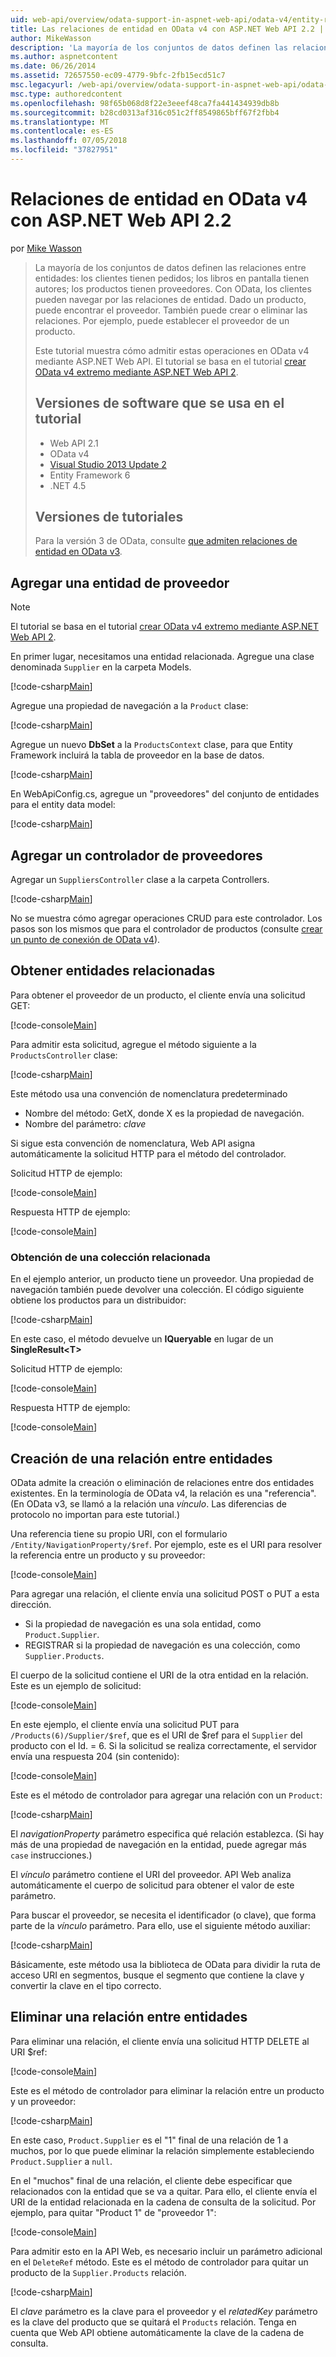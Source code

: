 ```yaml
---
uid: web-api/overview/odata-support-in-aspnet-web-api/odata-v4/entity-relations-in-odata-v4
title: Las relaciones de entidad en OData v4 con ASP.NET Web API 2.2 | Microsoft Docs
author: MikeWasson
description: 'La mayoría de los conjuntos de datos definen las relaciones entre entidades: los clientes tienen pedidos; los libros en pantalla tienen autores; los productos tienen proveedores. Uso de OData, los clientes pueden navegar a través de...'
ms.author: aspnetcontent
ms.date: 06/26/2014
ms.assetid: 72657550-ec09-4779-9bfc-2fb15ecd51c7
msc.legacyurl: /web-api/overview/odata-support-in-aspnet-web-api/odata-v4/entity-relations-in-odata-v4
msc.type: authoredcontent
ms.openlocfilehash: 98f65b068d8f22e3eeef48ca7fa441434939db8b
ms.sourcegitcommit: b28cd0313af316c051c2ff8549865bff67f2fbb4
ms.translationtype: MT
ms.contentlocale: es-ES
ms.lasthandoff: 07/05/2018
ms.locfileid: "37827951"
---
```

<a name="entity-relations-in-odata-v4-using-aspnet-web-api-22"></a>Relaciones de entidad en OData v4 con ASP.NET Web API 2.2
====================
por [Mike Wasson](https://github.com/MikeWasson)

> La mayoría de los conjuntos de datos definen las relaciones entre entidades: los clientes tienen pedidos; los libros en pantalla tienen autores; los productos tienen proveedores. Con OData, los clientes pueden navegar por las relaciones de entidad. Dado un producto, puede encontrar el proveedor. También puede crear o eliminar las relaciones. Por ejemplo, puede establecer el proveedor de un producto.
> 
> Este tutorial muestra cómo admitir estas operaciones en OData v4 mediante ASP.NET Web API. El tutorial se basa en el tutorial [crear OData v4 extremo mediante ASP.NET Web API 2](create-an-odata-v4-endpoint.md).
> 
> ## <a name="software-versions-used-in-the-tutorial"></a>Versiones de software que se usa en el tutorial
> 
> 
> - Web API 2.1
> - OData v4
> - [Visual Studio 2013 Update 2](https://www.visualstudio.com/downloads/download-visual-studio-vs)
> - Entity Framework 6
> - .NET 4.5
> 
> 
> ## <a name="tutorial-versions"></a>Versiones de tutoriales
> 
> Para la versión 3 de OData, consulte [que admiten relaciones de entidad en OData v3](https://asp.net/web-api/overview/odata-support-in-aspnet-web-api/odata-v3/working-with-entity-relations).


## <a name="add-a-supplier-entity"></a>Agregar una entidad de proveedor

> [!NOTE]
> El tutorial se basa en el tutorial [crear OData v4 extremo mediante ASP.NET Web API 2](create-an-odata-v4-endpoint.md).


En primer lugar, necesitamos una entidad relacionada. Agregue una clase denominada `Supplier` en la carpeta Models.

[!code-csharp[Main](entity-relations-in-odata-v4/samples/sample1.cs)]

Agregue una propiedad de navegación a la `Product` clase:

[!code-csharp[Main](entity-relations-in-odata-v4/samples/sample2.cs?highlight=13-15)]

Agregue un nuevo **DbSet** a la `ProductsContext` clase, para que Entity Framework incluirá la tabla de proveedor en la base de datos.

[!code-csharp[Main](entity-relations-in-odata-v4/samples/sample3.cs?highlight=10)]

En WebApiConfig.cs, agregue un &quot;proveedores&quot; del conjunto de entidades para el entity data model:

[!code-csharp[Main](entity-relations-in-odata-v4/samples/sample4.cs?highlight=6)]

## <a name="add-a-suppliers-controller"></a>Agregar un controlador de proveedores

Agregar un `SuppliersController` clase a la carpeta Controllers.

[!code-csharp[Main](entity-relations-in-odata-v4/samples/sample5.cs)]

No se muestra cómo agregar operaciones CRUD para este controlador. Los pasos son los mismos que para el controlador de productos (consulte [crear un punto de conexión de OData v4](create-an-odata-v4-endpoint.md)).

## <a name="getting-related-entities"></a>Obtener entidades relacionadas

Para obtener el proveedor de un producto, el cliente envía una solicitud GET:

[!code-console[Main](entity-relations-in-odata-v4/samples/sample6.cmd)]

Para admitir esta solicitud, agregue el método siguiente a la `ProductsController` clase:

[!code-csharp[Main](entity-relations-in-odata-v4/samples/sample7.cs)]

Este método usa una convención de nomenclatura predeterminado

- Nombre del método: GetX, donde X es la propiedad de navegación.
- Nombre del parámetro: *clave*

Si sigue esta convención de nomenclatura, Web API asigna automáticamente la solicitud HTTP para el método del controlador.

Solicitud HTTP de ejemplo:

[!code-console[Main](entity-relations-in-odata-v4/samples/sample8.cmd)]

Respuesta HTTP de ejemplo:

[!code-console[Main](entity-relations-in-odata-v4/samples/sample9.cmd)]

### <a name="getting-a-related-collection"></a>Obtención de una colección relacionada

En el ejemplo anterior, un producto tiene un proveedor. Una propiedad de navegación también puede devolver una colección. El código siguiente obtiene los productos para un distribuidor:

[!code-csharp[Main](entity-relations-in-odata-v4/samples/sample10.cs)]

En este caso, el método devuelve un **IQueryable** en lugar de un **SingleResult&lt;T&gt;**

Solicitud HTTP de ejemplo:

[!code-console[Main](entity-relations-in-odata-v4/samples/sample11.cmd)]

Respuesta HTTP de ejemplo:

[!code-console[Main](entity-relations-in-odata-v4/samples/sample12.cmd)]

## <a name="creating-a-relationship-between-entities"></a>Creación de una relación entre entidades

OData admite la creación o eliminación de relaciones entre dos entidades existentes. En la terminología de OData v4, la relación es una &quot;referencia&quot;. (En OData v3, se llamó a la relación una *vínculo*. Las diferencias de protocolo no importan para este tutorial.)

Una referencia tiene su propio URI, con el formulario `/Entity/NavigationProperty/$ref`. Por ejemplo, este es el URI para resolver la referencia entre un producto y su proveedor:

[!code-console[Main](entity-relations-in-odata-v4/samples/sample13.cmd)]

Para agregar una relación, el cliente envía una solicitud POST o PUT a esta dirección.

- Si la propiedad de navegación es una sola entidad, como `Product.Supplier`.
- REGISTRAR si la propiedad de navegación es una colección, como `Supplier.Products`.

El cuerpo de la solicitud contiene el URI de la otra entidad en la relación. Este es un ejemplo de solicitud:

[!code-console[Main](entity-relations-in-odata-v4/samples/sample14.cmd)]

En este ejemplo, el cliente envía una solicitud PUT para `/Products(6)/Supplier/$ref`, que es el URI de $ref para el `Supplier` del producto con el Id. = 6. Si la solicitud se realiza correctamente, el servidor envía una respuesta 204 (sin contenido):

[!code-console[Main](entity-relations-in-odata-v4/samples/sample15.cmd)]

Este es el método de controlador para agregar una relación con un `Product`:

[!code-csharp[Main](entity-relations-in-odata-v4/samples/sample16.cs)]

El *navigationProperty* parámetro especifica qué relación establezca. (Si hay más de una propiedad de navegación en la entidad, puede agregar más `case` instrucciones.)

El *vínculo* parámetro contiene el URI del proveedor. API Web analiza automáticamente el cuerpo de solicitud para obtener el valor de este parámetro.

Para buscar el proveedor, se necesita el identificador (o clave), que forma parte de la *vínculo* parámetro. Para ello, use el siguiente método auxiliar:

[!code-csharp[Main](entity-relations-in-odata-v4/samples/sample17.cs)]

Básicamente, este método usa la biblioteca de OData para dividir la ruta de acceso URI en segmentos, busque el segmento que contiene la clave y convertir la clave en el tipo correcto.

## <a name="deleting-a-relationship-between-entities"></a>Eliminar una relación entre entidades

Para eliminar una relación, el cliente envía una solicitud HTTP DELETE al URI $ref:

[!code-console[Main](entity-relations-in-odata-v4/samples/sample18.cmd)]

Este es el método de controlador para eliminar la relación entre un producto y un proveedor:

[!code-csharp[Main](entity-relations-in-odata-v4/samples/sample19.cs)]

En este caso, `Product.Supplier` es el &quot;1&quot; final de una relación de 1 a muchos, por lo que puede eliminar la relación simplemente estableciendo `Product.Supplier` a `null`.

En el &quot;muchos&quot; final de una relación, el cliente debe especificar que relacionados con la entidad que se va a quitar. Para ello, el cliente envía el URI de la entidad relacionada en la cadena de consulta de la solicitud. Por ejemplo, para quitar "Product 1" de "proveedor 1":

[!code-console[Main](entity-relations-in-odata-v4/samples/sample20.cmd?highlight=1)]

Para admitir esto en la API Web, es necesario incluir un parámetro adicional en el `DeleteRef` método. Este es el método de controlador para quitar un producto de la `Supplier.Products` relación.

[!code-csharp[Main](entity-relations-in-odata-v4/samples/sample21.cs)]

El *clave* parámetro es la clave para el proveedor y el *relatedKey* parámetro es la clave del producto que se quitará el `Products` relación. Tenga en cuenta que Web API obtiene automáticamente la clave de la cadena de consulta.
